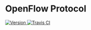 # OpenFlow Protocol

[![Version  ](https://img.shields.io/gem/v/openflow-protocol.svg)                 ](https://rubygems.org/gems/openflow-protocol)
[![Travis CI](https://img.shields.io/travis/jejepage/openflow-protocol/master.svg)](https://travis-ci.org/jejepage/openflow-protocol)
